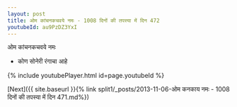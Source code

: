 ```yaml
---
layout: post
title: ओम कांचनकचवये नमः - 1008 दिनों की तपस्या में दिन 472
youtubeId: au9PzDZ3YxI
---
```

 
 
 ओम कांचनकचवये नमः  
 
 -  कोण सोनेरी रंगाचा आहे 
 
  
 
  
 
 
 
 
 
 


{% include youtubePlayer.html id=page.youtubeId %}
 
[Next]({{ site.baseurl }}{% link  split1/_posts/2013-11-06-ओम कनकाय नमः - 1008 दिनों की तपस्या में दिन 471.md%})
 
